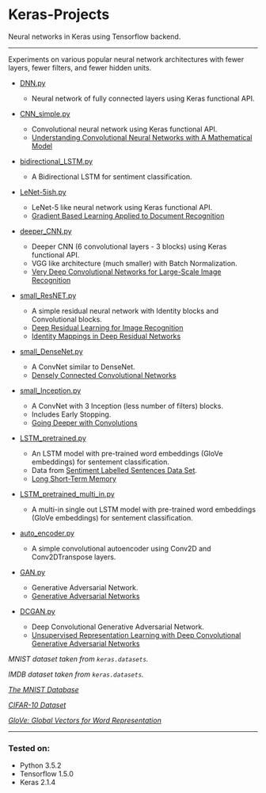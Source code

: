 # Keras-Projects
Neural networks in Keras using Tensorflow backend.
____

Experiments on various popular neural network architectures with fewer layers, fewer filters, and fewer hidden units.

* [DNN.py](https://github.com/kredy/Keras-Projects/blob/master/DNN.py)

  * Neural network of fully connected layers using Keras functional API.
  
* [CNN_simple.py](https://github.com/kredy/Keras-Projects/blob/master/CNN_simple.py)

  * Convolutional neural network using Keras functional API.
  * [Understanding Convolutional Neural Networks with A Mathematical Model](https://arxiv.org/abs/1609.04112v2)
  
* [bidirectional_LSTM.py](https://github.com/kredy/Keras-Projects/blob/master/bidirectional_LSTM.py)

  * A Bidirectional LSTM for sentiment classification.

* [LeNet-5ish.py](https://github.com/kredy/Keras-Projects/blob/master/LeNet-5ish.py)

  * LeNet-5 like neural network using Keras functional API.
  * [Gradient Based Learning Applied to Document Recognition](http://yann.lecun.com/exdb/publis/pdf/lecun-98.pdf)

* [deeper_CNN.py](https://github.com/kredy/Keras-Projects/blob/master/deeper_CNN.py)

  * Deeper CNN (6 convolutional layers - 3 blocks) using Keras functional API.
  * VGG like architecture (much smaller) with Batch Normalization.
  * [Very Deep Convolutional Networks for Large-Scale Image Recognition](https://arxiv.org/abs/1409.1556)

* [small_ResNET.py](https://github.com/kredy/Keras-Projects/blob/master/small_ResNET.py)

  * A simple residual neural network with Identity blocks and Convolutional blocks.
  * [Deep Residual Learning for Image Recognition](https://arxiv.org/abs/1512.03385)
  * [Identity Mappings in Deep Residual Networks](https://arxiv.org/abs/1603.05027)
  
* [small_DenseNet.py](https://github.com/kredy/Keras-Projects/blob/master/small_DenseNet.py)
  
  * A ConvNet similar to DenseNet. 
  * [Densely Connected Convolutional Networks](https://arxiv.org/abs/1608.06993)
  
* [small_Inception.py](https://github.com/kredy/Keras-Projects/blob/master/small_Inception.py)

  * A ConvNet with 3 Inception (less number of filters) blocks.
  * Includes Early Stopping.
  * [Going Deeper with Convolutions](https://arxiv.org/abs/1409.4842)
  
* [LSTM_pretrained.py](https://github.com/kredy/Keras-Projects/blob/master/LSTM_pretrained.py)

  * An LSTM model with pre-trained word embeddings (GloVe embeddings) for sentement classification.
  * Data from [Sentiment Labelled Sentences Data Set](https://archive.ics.uci.edu/ml/datasets/Sentiment+Labelled+Sentences).
  * [Long Short-Term Memory](http://axon.cs.byu.edu/~martinez/classes/778/Papers/lstm.pdf)

* [LSTM_pretrained_multi_in.py](https://github.com/kredy/Keras-Projects/blob/kredy-patch-1/LSTM_pretrained_multi_in.py)

  * A multi-in single out LSTM model with pre-trained word embeddings (GloVe embeddings) for sentement classification.

* [auto_encoder.py](https://github.com/kredy/Keras-Projects/blob/master/auto_encoder.py)

  * A simple convolutional autoencoder using Conv2D and Conv2DTranspose layers.

* [GAN.py](https://github.com/kredy/Keras-Projects/blob/master/GAN.py)

  * Generative Adversarial Network.
  * [Generative Adversarial Networks](https://arxiv.org/abs/1406.2661)

* [DCGAN.py](https://github.com/kredy/Keras-Projects/blob/master/DCGAN.py)

  * Deep Convolutional Generative Adversarial Network.
  * [Unsupervised Representation Learning with Deep Convolutional Generative Adversarial Networks](https://arxiv.org/abs/1511.06434)
  
*MNIST dataset taken from `keras.datasets`.*

*IMDB dataset taken from `keras.datasets`.*

*[The MNIST Database](http://yann.lecun.com/exdb/mnist/)*

*[CIFAR-10 Dataset](https://www.cs.toronto.edu/~kriz/cifar.html)*

*[GloVe: Global Vectors for Word Representation](https://nlp.stanford.edu/projects/glove/)*
___

### Tested on:

- Python 3.5.2
- Tensorflow 1.5.0
- Keras 2.1.4
